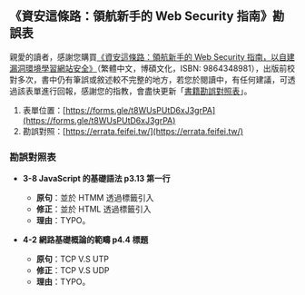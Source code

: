 ## 《資安這條路：領航新手的 Web Security 指南》勘誤表

親愛的讀者，感謝您購買[《資安這條路：領航新手的 Web Security 指南，以自建漏洞環境學習網站安全》](https://www.tenlong.com.tw/products/9789864348985)（繁體中文，博碩文化，ISBN: 9864348981），出版前校對多次，書中仍有筆誤或敘述較不完整的地方，若您於閱讀中，有任何建議，可透過該表單進行回報，感謝您的指教，會盡快更新「[書籍勘誤對照表](https://errata.feifei.tw/)」。

1. 表單位置：[https://forms.gle/t8WUsPUtD6xJ3grPA](https://forms.gle/t8WUsPUtD6xJ3grPA)
2. 勘誤對照：[https://errata.feifei.tw/](https://errata.feifei.tw/)


### 勘誤對照表

* **3-8 JavaScript 的基礎語法 p3.13 第一行**
  * **原句**：並於 HTMM 透過標籤引入
  * **修正**：並於 HTML 透過標籤引入
  * **理由**：TYPO。

* **4-2 網路基礎概論的範疇 p4.4 標題**
  * **原句**：TCP V.S UTP
  * **修正**：TCP V.S UDP
  * **理由**：TYPO。

